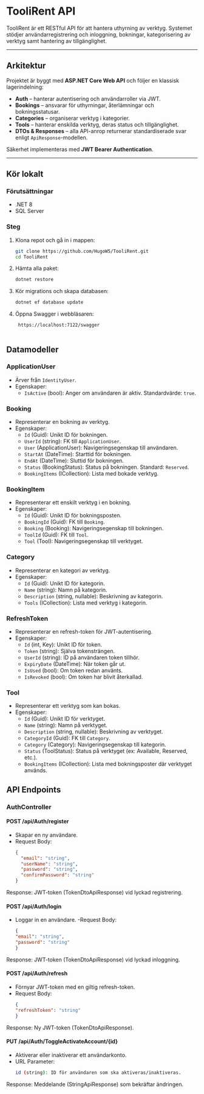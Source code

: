 # TooliRent API

TooliRent är ett RESTful API för att hantera uthyrning av verktyg. Systemet stödjer användarregistrering och inloggning, bokningar, kategorisering av verktyg samt hantering av tillgänglighet.

---

## Arkitektur

Projektet är byggt med **ASP.NET Core Web API** och följer en klassisk lagerindelning:

- **Auth** – hanterar autentisering och användarroller via JWT.
- **Bookings** – ansvarar för uthyrningar, återlämningar och bokningsstatusar.
- **Categories** – organiserar verktyg i kategorier.
- **Tools** – hanterar enskilda verktyg, deras status och tillgänglighet.
- **DTOs & Responses** – alla API-anrop returnerar standardiserade svar enligt `ApiResponse`-modellen.

Säkerhet implementeras med **JWT Bearer Authentication**.

---

## Kör lokalt

### Förutsättningar
- .NET 8
- SQL Server
  
### Steg
1. Klona repot och gå in i mappen:
   ```bash
   git clone https://github.com/HugoW5/TooliRent.git
   cd TooliRent
2. Hämta alla paket:
   ```bash
   dotnet restore
3. Kör migrations och skapa databasen:
   ```bash
   dotnet ef database update
4. Öppna Swagger i webbläsaren:
   ```bash
    https://localhost:7122/swagger



## Datamodeller

### ApplicationUser
- Ärver från `IdentityUser`.
- Egenskaper:
  - `IsActive` (bool): Anger om användaren är aktiv. Standardvärde: `true`.

### Booking
- Representerar en bokning av verktyg.
- Egenskaper:
  - `Id` (Guid): Unikt ID för bokningen.
  - `UserId` (string): FK till `ApplicationUser`.
  - `User` (ApplicationUser): Navigeringsegenskap till användaren.
  - `StartAt` (DateTime): Starttid för bokningen.
  - `EndAt` (DateTime): Sluttid för bokningen.
  - `Status` (BookingStatus): Status på bokningen. Standard: `Reserved`.
  - `BookingItems` (ICollection<BookingItem>): Lista med bokade verktyg.

### BookingItem
- Representerar ett enskilt verktyg i en bokning.
- Egenskaper:
  - `Id` (Guid): Unikt ID för bokningsposten.
  - `BookingId` (Guid): FK till `Booking`.
  - `Booking` (Booking): Navigeringsegenskap till bokningen.
  - `ToolId` (Guid): FK till `Tool`.
  - `Tool` (Tool): Navigeringsegenskap till verktyget.

### Category
- Representerar en kategori av verktyg.
- Egenskaper:
  - `Id` (Guid): Unikt ID för kategorin.
  - `Name` (string): Namn på kategorin.
  - `Description` (string, nullable): Beskrivning av kategorin.
  - `Tools` (ICollection<Tool>): Lista med verktyg i kategorin.

### RefreshToken
- Representerar en refresh-token för JWT-autentisering.
- Egenskaper:
  - `Id` (int, Key): Unikt ID för token.
  - `Token` (string): Själva tokensträngen.
  - `UserId` (string): ID på användaren token tillhör.
  - `ExpiryDate` (DateTime): När token går ut.
  - `IsUsed` (bool): Om token redan använts.
  - `IsRevoked` (bool): Om token har blivit återkallad.

### Tool
- Representerar ett verktyg som kan bokas.
- Egenskaper:
  - `Id` (Guid): Unikt ID för verktyget.
  - `Name` (string): Namn på verktyget.
  - `Description` (string, nullable): Beskrivning av verktyget.
  - `CategoryId` (Guid): FK till `Category`.
  - `Category` (Category): Navigeringsegenskap till kategorin.
  - `Status` (ToolStatus): Status på verktyget (ex: Available, Reserved, etc.).
  - `BookingItems` (ICollection<BookingItem>): Lista med bokningsposter där verktyget används.


## API Endpoints

### AuthController

#### POST /api/Auth/register
- Skapar en ny användare.
- Request Body:
  ```json
  {
    "email": "string",
    "userName": "string",
    "password": "string",
    "confirmPassword": "string"
  }
Response: JWT-token (TokenDtoApiResponse) vid lyckad registrering.

#### POST /api/Auth/login
- Loggar in en användare.
-Request Body:
  ```json
  {
  "email": "string",
  "password": "string"
  }
Response: JWT-token (TokenDtoApiResponse) vid lyckad inloggning.

#### POST /api/Auth/refresh
- Förnyar JWT-token med en giltig refresh-token.
- Request Body:
  ```json
  {
  "refreshToken": "string"
  }
Response: Ny JWT-token (TokenDtoApiResponse).

#### PUT /api/Auth/ToggleActivateAccount/{id}
- Aktiverar eller inaktiverar ett användarkonto.
- URL Parameter:
  ```bash
  id (string): ID för användaren som ska aktiveras/inaktiveras.
Response: Meddelande (StringApiResponse) som bekräftar ändringen.
